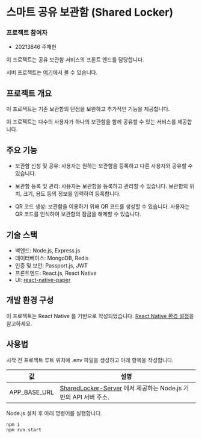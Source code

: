 # 스마트 공유 보관함 (Shared Locker)

### 프로젝트 참여자

 - 20213846 주재현

이 프로젝트는 공유 보관함 서비스의 프론트 엔드를 담당합니다.

서버 프로젝트는 [여기](https://github.com/deepbluewarn/sharedlocker-server)에서 볼 수 있습니다.

## 프로젝트 개요

이 프로젝트는 기존 보관함의 단점을 보완하고 추가적인 기능을 제공합니다.

이 프로젝트는 다수의 사용자가 하나의 보관함을 함께 공유할 수 있는 서비스를 제공합니다.

## 주요 기능

- 보관함 신청 및 공유: 사용자는 원하는 보관함을 등록하고 다른 사용자와 공유할 수 있습니다.

- 보관함 등록 및 관리: 사용자는 보관함을 등록하고 관리할 수 있습니다. 보관함의 위치, 크기, 용도 등의 정보를 입력하여 등록합니다.

- QR 코드 생성: 보관함을 이용하기 위해 QR 코드를 생성할 수 있습니다. 사용자는 QR 코드를 인식하여 보관함의 잠금을 해제할 수 있습니다. 

## 기술 스택

- 백엔드: Node.js, Express.js
- 데이터베이스: MongoDB, Redis
- 인증 및 보안: Passport.js, JWT
- 프론트엔드: React.js, React Native
- UI: [react-native-paper](https://github.com/callstack/react-native-paper)

## 개발 환경 구성

이 프로젝트는 React Native 를 기반으로 작성되었습니다. [React Native 환경 설정](https://reactnative.dev/docs/environment-setup)을 참고하세요.

## 사용법

시작 전 프로젝트 루트 위치에 .env 파일을 생성하고 아래 항목을 작성합니다.

|값|설명|
|---|---|
|APP_BASE_URL| [SharedLocker-Server](https://github.com/Deepbluewarn/SharedLocker-Server) 에서 제공하는 Node.js 기반의 API 서버 주소.

Node.js 설치 후 아래 명령어를 실행합니다.

```bash
npm i
npm run start
```
